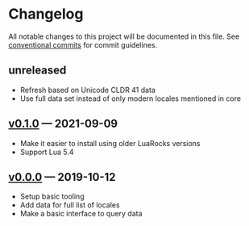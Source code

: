 # Changelog

All notable changes to this project will be documented in this file. See [conventional commits](https://www.conventionalcommits.org) for commit guidelines.

## unreleased

* Refresh based on Unicode CLDR 41 data
* Use full data set instead of only modern locales mentioned in core

## [v0.1.0](https://github.com/alerque/cldr-lua/releases/v0.1.0) — 2021-09-09

* Make it easier to install using older LuaRocks versions
* Support Lua 5.4

## [v0.0.0](https://github.com/alerque/cldr-lua/releases/v0.0.0) — 2019-10-12

* Setup basic tooling
* Add data for full list of locales
* Make a basic interface to query data

<!-- generated by git-cliff -->
